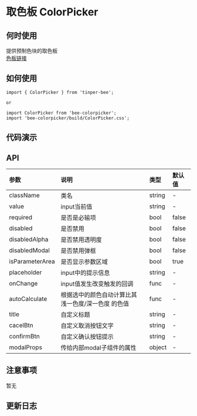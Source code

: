 # 取色板 ColorPicker

## 何时使用

提供预制色块的取色板  
[色板链接](http://tinper.org/dist/neoui/global/color.html#)

## 如何使用

```
import { ColorPicker } from 'tinper-bee';

or

import ColorPicker from 'bee-colorpicker';
import 'bee-colorpicker/build/ColorPicker.css';

```
## 代码演示

## API

|参数|说明|类型|默认值|
|:--|:---|:--|:---|
|className|类名|string|-|
|value|input当前值|string|-|
|required|是否是必输项|bool|false|
|disabled|是否禁用|bool|false|
|disabledAlpha|是否禁用透明度|bool|false|
|disabledModal|是否禁用弹框|bool|false|
|isParameterArea|是否显示参数区域|bool|true|
|placeholder|input中的提示信息|string|-|
|onChange|input值发生改变触发的回调|func|-|
|autoCalculate|根据选中的颜色自动计算比其 浅一色度/深一色度 的色值|func|-|
|title|自定义标题|string|-|
|cacelBtn|自定义取消按钮文字|string|-|
|confirmBtn|自定义确认按钮提示|string|-|
|modalProps|传给内部modal子组件的属性|object|-|

## 注意事项

暂无

## 更新日志
